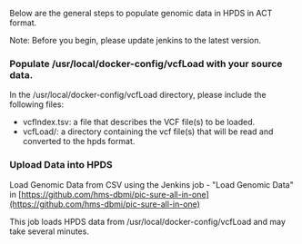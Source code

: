 Below are the general steps to populate genomic data in HPDS in ACT format.

Note: Before you begin, please update jenkins to the latest version.

### Populate /usr/local/docker-config/vcfLoad with your source data.

In the /usr/local/docker-config/vcfLoad  directory, please include the following files:
- vcfIndex.tsv: a file that describes the VCF file(s) to be loaded.
- vcfLoad/: a directory containing the vcf file(s) that will be read and converted to the hpds format.

### Upload Data into HPDS 

Load Genomic Data from CSV using the Jenkins job - "Load Genomic Data" in [https://github.com/hms-dbmi/pic-sure-all-in-one](https://github.com/hms-dbmi/pic-sure-all-in-one) 

This job loads HPDS data from /usr/local/docker-config/vcfLoad and may take several minutes.
